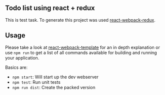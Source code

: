 ## Todo list using react + redux
This is test task. To generate this project was used [react-webpack-redux](https://github.com/stylesuxx/generator-react-webpack-redux).

## Usage
Please take a look at [react-webpack-template](https://github.com/weblogixx/react-webpack-template) for an in depth explanation or use `npm run` to get a list of all commands available for building and running your application.

Basics are:

- `npm start`: Will start up the dev webserver
- `npm test`: Run unit tests
- `npm run dist`: Create the packed version

